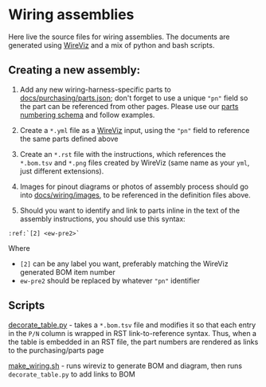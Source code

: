 # Wiring assemblies

[WireViz]: https://github.com/formatc1702/WireViz
[schema]: file:///home/martin/dev/ventilator/docs/_build/html/purchasing/numbering-schema.html

Here live the source files for wiring assemblies. The documents are generated using
[WireViz][WireViz] and a mix of python and bash scripts.

## Creating a new assembly:

1. Add any new wiring-harness-specific parts to [docs/purchasing/parts.json](../purchasing/parts.json); don't forget to use a unique `"pn"` field so the part can be referenced from other pages. Please use our [parts numbering schema][schema] and follow examples.

3. Create a `*.yml` file as a [WireViz][WireViz] input, using the `"pn"` field to reference the same parts defined above

3. Create an `*.rst` file with the instructions, which references the `*.bom.tsv` and `*.png` files created by WireViz (same name as your `yml`, just different extensions).

4. Images for pinout diagrams or photos of assembly process should go into [docs/wiring/images](images), to be referenced in the definition files above.

5. Should you want to identify and link to parts inline in the text of the assembly instructions, you should use this syntax:
```
:ref:`[2] <ew-pre2>`
```

Where
* `[2]` can be any label you want, preferably matching the WireViz generated BOM item number
* `ew-pre2` should be replaced by whatever `"pn"` identifier

## Scripts

[decorate_table.py](decorate_table.py) - takes a `*.bom.tsv` file and modifies it so that each entry in the `P/N` column is wrapped in RST link-to-reference syntax. Thus, when a the table is embedded in an RST file, the part numbers are rendered as links to the purchasing/parts page

[make_wiring.sh](make_wiring.sh) - runs wireviz to generate BOM and diagram, then runs `decorate_table.py` to add links to BOM
